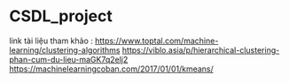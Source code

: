 # CSDL_project
link tài liệu tham khảo :
    https://www.toptal.com/machine-learning/clustering-algorithms
    https://viblo.asia/p/hierarchical-clustering-phan-cum-du-lieu-maGK7q2elj2
    https://machinelearningcoban.com/2017/01/01/kmeans/